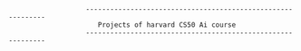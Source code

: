                        ------------------------------------------------------------
                          Projects of harvard CS50 Ai course
                       ------------------------------------------------------------   

